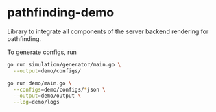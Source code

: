 # pathfinding-demo
Library to integrate all components of the server backend rendering for pathfinding.

To generate configs, run

```bash
go run simulation/generator/main.go \
  --output=demo/configs/

go run demo/main.go \
  --configs=demo/configs/*json \
  --output=demo/output \
  --log=demo/logs
```
